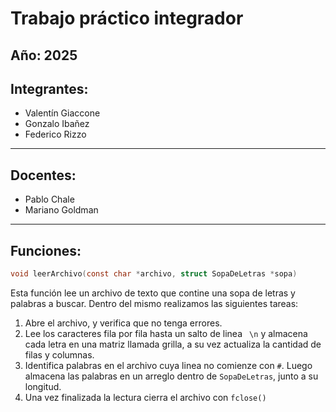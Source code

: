 # Trabajo práctico integrador

## Año: 2025

## Integrantes:
*   Valentín Giaccone
*   Gonzalo Ibañez
*   Federico Rizzo
---
## Docentes:
* Pablo Chale
* Mariano Goldman
---

## Funciones: 
```c
void leerArchivo(const char *archivo, struct SopaDeLetras *sopa)
```
Esta función lee un archivo de texto que contine una sopa de letras y palabras a buscar. Dentro del mismo realizamos las siguientes tareas: 
1) Abre el archivo, y verifica que no tenga errores. 
2) Lee los caracteres fila por fila hasta un salto de linea ``` \n``` y almacena cada letra en una matriz llamada grilla, a su vez actualiza la cantidad de filas y columnas.
3) Identifica palabras en el archivo cuya linea no comienze con ```#```. Luego almacena las palabras en un arreglo dentro de ```SopaDeLetras```, junto a su longitud.
4) Una vez finalizada la lectura cierra el archivo con ``fclose()``